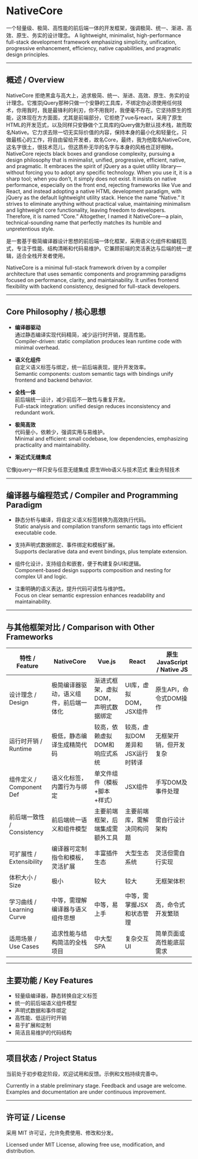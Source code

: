# NativeCore
一个轻量级、极简、高性能的前后端一体的开发框架，强调极简、统一、渐进、高效、原生、务实的设计理念。
A lightweight, minimalist, high-performance full-stack development framework emphasizing simplicity, unification, progressive enhancement, efficiency, native capabilities, and pragmatic design principles.

 
---

## 概述 / Overview

NativeCore 拒绝黑盒与高大上，追求极简、统一、渐进、高效、原生、务实的设计理念。它推崇jQuery那种只做一个安静的工具库，不绑定你必须使用任何技术，你用我时，我是最锋利的利刃，你不用我时，我便毫不存在。它坚持原生的性能，这体现在方方面面，尤其是前端部分，它拒绝了vue与react，采用了原生HTML的开发范式，以及同样只安静做个工具库的jQuery做为默认技术栈，故而取名Native。它力求去除一切无实际价值的内容，保持本身的最小化和轻量化，只做最核心的工作，将自由留给开发者，故名Core，最终，我为他取名NativeCore,这名字很土，很技术范儿，但这质朴无华的名字与本身的风格也正好相映。  
NativeCore rejects black boxes and grandiose complexity, pursuing a design philosophy that is minimalist, unified, progressive, efficient, native, and pragmatic. It embraces the spirit of jQuery as a quiet utility library—without forcing you to adopt any specific technology. When you use it, it is a sharp tool; when you don’t, it simply does not exist. It insists on native performance, especially on the front end, rejecting frameworks like Vue and React, and instead adopting a native HTML development paradigm, with jQuery as the default lightweight utility stack. Hence the name “Native.” It strives to eliminate anything without practical value, maintaining minimalism and lightweight core functionality, leaving freedom to developers. Therefore, it is named “Core.” Altogether, I named it NativeCore—a plain, technical-sounding name that perfectly matches its humble and unpretentious style.



 
是一套基于极简编译器设计思想的前后端一体化框架，采用语义化组件和编程范式，专注于性能、结构清晰和代码易维护。它兼顾前端的灵活表达与后端的统一逻辑，适合全栈开发者使用。

NativeCore is a minimal full-stack framework driven by a compiler architecture that uses semantic components and programming paradigms focused on performance, clarity, and maintainability. It unifies frontend flexibility with backend consistency, designed for full-stack developers.

---

## Core Philosophy / 核心思想

- **编译器驱动**  
  通过静态编译实现代码精简，减少运行时开销，提高性能。  
  Compiler-driven: static compilation produces lean runtime code with minimal overhead.

- **语义化组件**  
  自定义语义标签与绑定，统一前后端表现，提升开发效率。  
  Semantic components: custom semantic tags with bindings unify frontend and backend behavior.

- **全栈一体**  
  前后端统一设计，减少前后不一致性与重复开发。  
  Full-stack integration: unified design reduces inconsistency and redundant work.

- **极简高效**  
  代码量小，依赖少，强调实用与易维护。  
  Minimal and efficient: small codebase, low dependencies, emphasizing practicality and maintainability.

- **渐近式无缝集成**  




它像jquery一样只安与任意无缝集成   原生Web语义与技术范式   重业务轻技术


---

## 编译器与编程范式 / Compiler and Programming Paradigm

- 静态分析与编译，将自定义语义标签转换为高效执行代码。  
  Static analysis and compilation transform semantic tags into efficient executable code.

- 支持声明式数据绑定、事件绑定和模板扩展。  
  Supports declarative data and event bindings, plus template extension.

- 组件化设计，支持组合和嵌套，便于构建复杂UI和逻辑。  
  Component-based design supports composition and nesting for complex UI and logic.

- 注重明确的语义表达，提升代码可读性与维护性。  
  Focus on clear semantic expression enhances readability and maintainability.

---

## 与其他框架对比 / Comparison with Other Frameworks

| 特性 / Feature             | NativeCore                                   | Vue.js                                   | React                                   | 原生JavaScript / Native JS               |
|--------------------------|---------------------------------------------|------------------------------------------|----------------------------------------|------------------------------------------|
| 设计理念 / Design         | 极简编译器驱动，语义组件，前后端一体化             | 渐进式框架，虚拟DOM，声明式数据绑定             | UI库，虚拟DOM，JSX组件                        | 原生API，命令式DOM操作                          |
| 运行时开销 / Runtime      | 极低，静态编译生成精简代码                         | 较高，依赖虚拟DOM和响应式系统                    | 较高，虚拟DOM差异和JSX运行时转译                   | 无框架开销，但开发复杂                            |
| 组件定义 / Component Def  | 语义化标签，内置行为与绑定                           | 单文件组件（模板+脚本+样式）                       | JSX组件                                    | 手写DOM及事件处理                                  |
| 前后端一致性 / Consistency | 前后端统一语义和组件模型                             | 主要前端框架，后端集成需额外工具                   | 主要前端库，需解决同构问题                          | 需自行设计架构                                    |
| 可扩展性 / Extensibility | 编译器可定制指令和模板，灵活扩展                         | 丰富插件生态                                   | 大型生态系统                                   | 灵活但需自行实现                                  |
| 体积大小 / Size          | 极小                                             | 较大                                        | 较大                                        | 无框架体积                                        |
| 学习曲线 / Learning Curve | 中等，需理解编译器与语义组件思想                         | 中等，易上手                                   | 中等，需掌握JSX和状态管理                            | 高，命令式开发繁琐                                  |
| 适用场景 / Use Cases     | 追求性能与结构简洁的全栈项目                           | 中大型SPA                                   | 复杂交互UI                                     | 简单页面或高性能底层需求                               |

---

## 主要功能 / Key Features

- 轻量级编译器，静态转换自定义标签  
- 统一的前后端语义组件模型  
- 声明式数据和事件绑定  
- 高性能、低运行时开销  
- 易于扩展和定制  
- 简洁且易维护的代码结构  

---

## 项目状态 / Project Status

当前处于初步稳定阶段，欢迎试用和反馈。示例和文档持续完善中。

Currently in a stable preliminary stage. Feedback and usage are welcome. Examples and documentation are under continuous improvement.

---

## 许可证 / License

采用 MIT 许可证，允许免费使用、修改和分发。

Licensed under MIT License, allowing free use, modification, and distribution.

